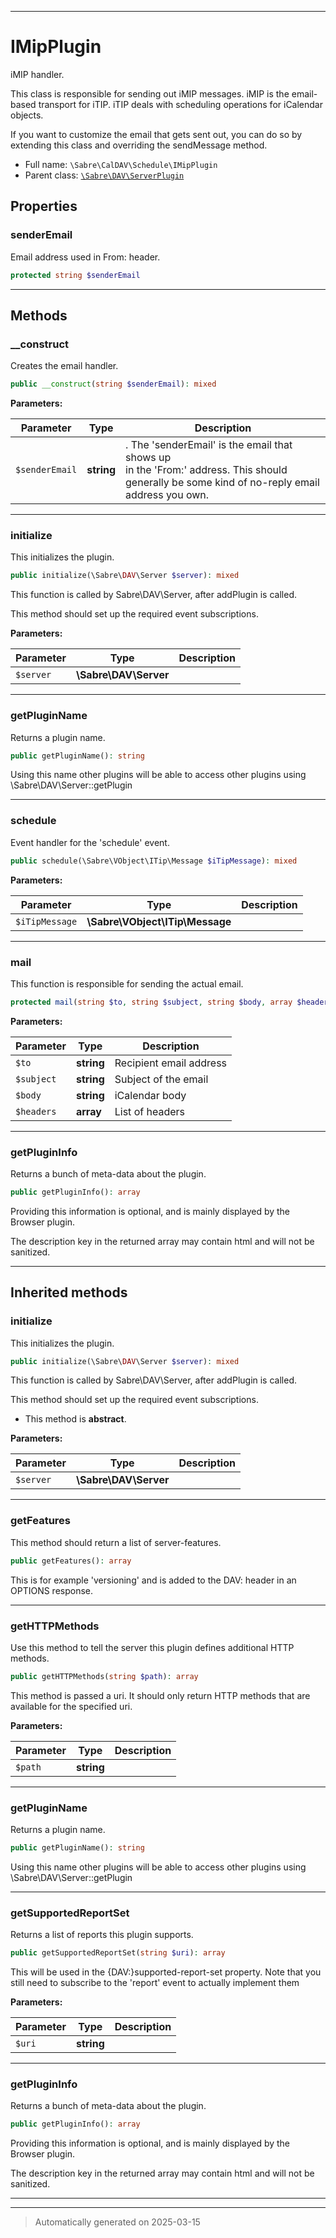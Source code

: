 ***

# IMipPlugin

iMIP handler.

This class is responsible for sending out iMIP messages. iMIP is the
email-based transport for iTIP. iTIP deals with scheduling operations for
iCalendar objects.

If you want to customize the email that gets sent out, you can do so by
extending this class and overriding the sendMessage method.

* Full name: `\Sabre\CalDAV\Schedule\IMipPlugin`
* Parent class: [`\Sabre\DAV\ServerPlugin`](../../DAV/ServerPlugin.md)



## Properties


### senderEmail

Email address used in From: header.

```php
protected string $senderEmail
```






***

## Methods


### __construct

Creates the email handler.

```php
public __construct(string $senderEmail): mixed
```








**Parameters:**

| Parameter | Type | Description |
|-----------|------|-------------|
| `$senderEmail` | **string** | . The &#039;senderEmail&#039; is the email that shows up<br />in the &#039;From:&#039; address. This should<br />generally be some kind of no-reply email<br />address you own. |





***

### initialize

This initializes the plugin.

```php
public initialize(\Sabre\DAV\Server $server): mixed
```

This function is called by Sabre\DAV\Server, after
addPlugin is called.

This method should set up the required event subscriptions.






**Parameters:**

| Parameter | Type | Description |
|-----------|------|-------------|
| `$server` | **\Sabre\DAV\Server** |  |





***

### getPluginName

Returns a plugin name.

```php
public getPluginName(): string
```

Using this name other plugins will be able to access other plugins
using \Sabre\DAV\Server::getPlugin










***

### schedule

Event handler for the 'schedule' event.

```php
public schedule(\Sabre\VObject\ITip\Message $iTipMessage): mixed
```








**Parameters:**

| Parameter | Type | Description |
|-----------|------|-------------|
| `$iTipMessage` | **\Sabre\VObject\ITip\Message** |  |





***

### mail

This function is responsible for sending the actual email.

```php
protected mail(string $to, string $subject, string $body, array $headers): mixed
```








**Parameters:**

| Parameter | Type | Description |
|-----------|------|-------------|
| `$to` | **string** | Recipient email address |
| `$subject` | **string** | Subject of the email |
| `$body` | **string** | iCalendar body |
| `$headers` | **array** | List of headers |





***

### getPluginInfo

Returns a bunch of meta-data about the plugin.

```php
public getPluginInfo(): array
```

Providing this information is optional, and is mainly displayed by the
Browser plugin.

The description key in the returned array may contain html and will not
be sanitized.










***


## Inherited methods


### initialize

This initializes the plugin.

```php
public initialize(\Sabre\DAV\Server $server): mixed
```

This function is called by Sabre\DAV\Server, after
addPlugin is called.

This method should set up the required event subscriptions.


* This method is **abstract**.



**Parameters:**

| Parameter | Type | Description |
|-----------|------|-------------|
| `$server` | **\Sabre\DAV\Server** |  |





***

### getFeatures

This method should return a list of server-features.

```php
public getFeatures(): array
```

This is for example 'versioning' and is added to the DAV: header
in an OPTIONS response.










***

### getHTTPMethods

Use this method to tell the server this plugin defines additional
HTTP methods.

```php
public getHTTPMethods(string $path): array
```

This method is passed a uri. It should only return HTTP methods that are
available for the specified uri.






**Parameters:**

| Parameter | Type | Description |
|-----------|------|-------------|
| `$path` | **string** |  |





***

### getPluginName

Returns a plugin name.

```php
public getPluginName(): string
```

Using this name other plugins will be able to access other plugins
using \Sabre\DAV\Server::getPlugin










***

### getSupportedReportSet

Returns a list of reports this plugin supports.

```php
public getSupportedReportSet(string $uri): array
```

This will be used in the {DAV:}supported-report-set property.
Note that you still need to subscribe to the 'report' event to actually
implement them






**Parameters:**

| Parameter | Type | Description |
|-----------|------|-------------|
| `$uri` | **string** |  |





***

### getPluginInfo

Returns a bunch of meta-data about the plugin.

```php
public getPluginInfo(): array
```

Providing this information is optional, and is mainly displayed by the
Browser plugin.

The description key in the returned array may contain html and will not
be sanitized.










***


***
> Automatically generated on 2025-03-15
